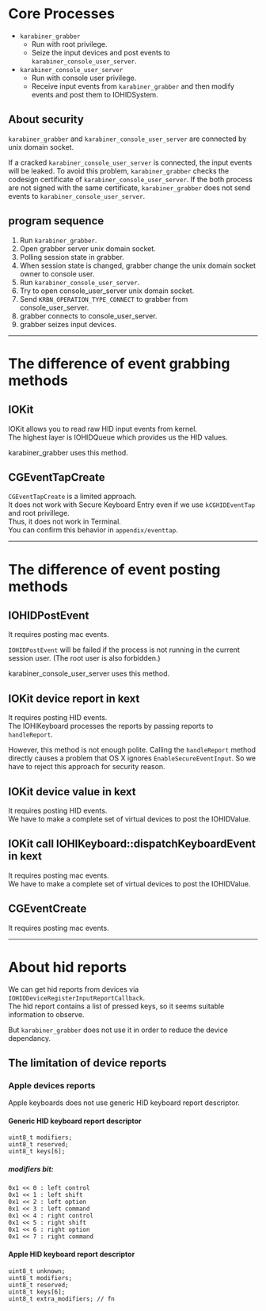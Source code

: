 # Core Processes

* `karabiner_grabber`
  * Run with root privilege.
  * Seize the input devices and post events to `karabiner_console_user_server`.
* `karabiner_console_user_server`
  * Run with console user privilege.
  * Receive input events from `karabiner_grabber` and then modify events and post them to IOHIDSystem.

## About security

`karabiner_grabber` and `karabiner_console_user_server` are connected by unix domain socket.

If a cracked `karabiner_console_user_server` is connected, the input events will be leaked.
To avoid this problem, `karabiner_grabber` checks the codesign certificate of `karabiner_console_user_server`.
If the both process are not signed with the same certificate, `karabiner_grabber` does not send events to `karabiner_console_user_server`.


## program sequence

1. Run `karabiner_grabber`.
2. Open grabber server unix domain socket.
3. Polling session state in grabber.
4. When session state is changed, grabber change the unix domain socket owner to console user.
5. Run `karabiner_console_user_server`.
6. Try to open console_user_server unix domain socket.
7. Send `KRBN_OPERATION_TYPE_CONNECT` to grabber from console_user_server.
8. grabber connects to console_user_server.
9. grabber seizes input devices.

--------------------------------------------------------------------------------

# The difference of event grabbing methods

## IOKit

IOKit allows you to read raw HID input events from kernel.<br />
The highest layer is IOHIDQueue which provides us the HID values.

karabiner_grabber uses this method.

## CGEventTapCreate

`CGEventTapCreate` is a limited approach.<br />
It does not work with Secure Keyboard Entry even if we use `kCGHIDEventTap` and root privillege.<br />
Thus, it does not work in Terminal.<br />
You can confirm this behavior in `appendix/eventtap`.

--------------------------------------------------------------------------------

# The difference of event posting methods

## IOHIDPostEvent

It requires posting mac events.<br />

`IOHIDPostEvent` will be failed if the process is not running in the current session user.
(The root user is also forbidden.)

karabiner_console_user_server uses this method.


## IOKit device report in kext

It requires posting HID events.<br />
The IOHIKeyboard processes the reports by passing reports to `handleReport`.

However, this method is not enough polite.
Calling the `handleReport` method directly causes a problem that OS X ignores `EnableSecureEventInput`.
So we have to reject this approach for security reason.

## IOKit device value in kext

It requires posting HID events.<br />
We have to make a complete set of virtual devices to post the IOHIDValue.

## IOKit call IOHIKeyboard::dispatchKeyboardEvent in kext

It requires posting mac events.<br />
We have to make a complete set of virtual devices to post the IOHIDValue.

## CGEventCreate

It requires posting mac events.<br />

--------------------------------------------------------------------------------

# About hid reports

We can get hid reports from devices via `IOHIDDeviceRegisterInputReportCallback`.<br />
The hid report contains a list of pressed keys, so it seems suitable information to observe.

But `karabiner_grabber` does not use it in order to reduce the device dependancy.

## The limitation of device reports

### Apple devices reports

Apple keyboards does not use generic HID keyboard report descriptor.

#### Generic HID keyboard report descriptor

```
uint8_t modifiers;
uint8_t reserved;
uint8_t keys[6];
```

##### modifiers bit:

```
0x1 << 0 : left control
0x1 << 1 : left shift
0x1 << 2 : left option
0x1 << 3 : left command
0x1 << 4 : right control
0x1 << 5 : right shift
0x1 << 6 : right option
0x1 << 7 : right command
```

#### Apple HID keyboard report descriptor

```
uint8_t unknown;
uint8_t modifiers;
uint8_t reserved;
uint8_t keys[6];
uint8_t extra_modifiers; // fn
```
